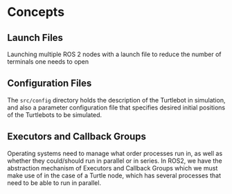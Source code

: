 # Concepts

## Launch Files

Launching multiple ROS 2 nodes with a launch file to reduce the number of terminals 
one needs to open

## Configuration Files

The `src/config` directory holds the description of the Turtlebot in simulation,
and also a parameter configuration file that specifies desired initial positions
of the Turtlebots to be simulated.

## Executors and Callback Groups

Operating systems need to manage what order processes run in, as well as whether they
could/should run in parallel or in series. In ROS2, we have the abstraction mechanism
of Executors and Callback Groups which we must make use of in the case of a Turtle
node, which has several processes that need to be able to run in parallel.
